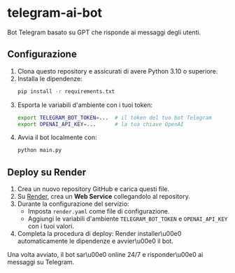 # telegram-ai-bot

Bot Telegram basato su GPT che risponde ai messaggi degli utenti.

## Configurazione

1. Clona questo repository e assicurati di avere Python 3.10 o superiore.
2. Installa le dipendenze:
   ```bash
   pip install -r requirements.txt
   ```
3. Esporta le variabili d'ambiente con i tuoi token:
   ```bash
   export TELEGRAM_BOT_TOKEN=...  # il token del tuo bot Telegram
   export OPENAI_API_KEY=...      # la tua chiave OpenAI
   ```
4. Avvia il bot localmente con:
   ```bash
   python main.py
   ```

## Deploy su Render

1. Crea un nuovo repository GitHub e carica questi file.
2. Su [Render](https://dashboard.render.com), crea un **Web Service** collegandolo al repository.
3. Durante la configurazione del servizio:
   - Imposta `render.yaml` come file di configurazione.
   - Aggiungi le variabili d'ambiente `TELEGRAM_BOT_TOKEN` e `OPENAI_API_KEY` con i tuoi valori.
4. Completa la procedura di deploy: Render installer\u00e0 automaticamente le dipendenze e avvier\u00e0 il bot.

Una volta avviato, il bot sar\u00e0 online 24/7 e risponder\u00e0 ai messaggi su Telegram.
